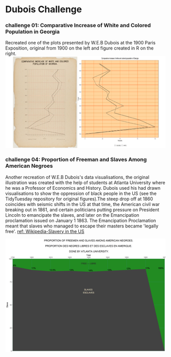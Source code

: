 # Dubois Challenge 
### challenge 01: Comparative Increase of White and Colored Population in Georgia

Recreated one of the plots presented by W.E.B Dubois at the 1900 Paris Exposition, original from 1900 on the left and figure created in R on the right. 
![](Compareplot1.png)

### challenge 04: Proportion of Freeman and Slaves Among American Negroes

Another recreation of W.E.B Dubois's data visualisations, the original illustration was created with the help of students at Atlanta University where he was a 
Professor of Economics and History. Dubois used his had drawn visualisations to show the oppression of black people in the US (see the TidyTuesday repository for original figures).The steep drop off at 1860 coincides with seismic shifts in the US at that time, the American civil war breaking out in 1861, and certain politicians putting pressure on President Lincoln to emancipate the slaves, and later on the Emancipation proclamation issued on January 1 1863. The Emancipation Proclamation meant that slaves who managed to escape their masters became 'legally free'. [ref: Wikipedia-Slavery in the US](https://en.wikipedia.org/wiki/Slavery_in_the_United_States#1790_to_1860)

![](freedslavesplot.png)
